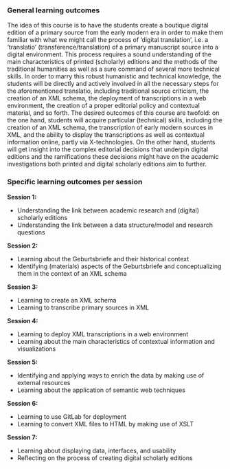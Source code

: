 ### General learning outcomes

The idea of this course is to have the students create a boutique digital edition of a primary source from the early modern era in order to make them familiar with what we might call the process of ‘digital translation’, i.e. a ‘translatio’ (transference/translation) of a primary manuscript source into a digital environment. This process requires a sound understanding of the main characteristics of printed (scholarly) editions and the methods of the traditional humanities as well as a sure command of several more technical skills. In order to marry this robust humanistic and technical knowledge, the students will be directly and actively involved in all the necessary steps for the aforementioned translatio, including traditional source criticism, the creation of an XML schema, the deployment of transcriptions in a web environment, the creation of a proper editorial policy and contextual material, and so forth. 
The desired outcomes of this course are twofold: on the one hand, students will acquire particular (technical) skills, including the creation of an XML schema, the transcription of early modern sources in XML, and the ability to display the transcriptions as well as contextual information online, partly via X-technologies. On the other hand, students will get insight into the complex editorial decisions that underpin digital editions and the ramifications these decisions might have on the academic investigations both printed and digital scholarly editions aim to further. 

### Specific learning outcomes per session

**Session 1:**
- Understanding the link between academic research and (digital) scholarly editions
- Understanding the link between a data structure/model and research questions

**Session 2:**
- Learning about the Geburtsbriefe and their historical context
- Identifying (materials) aspects of the Geburtsbriefe and conceptualizing them in the context of an XML schema

**Session 3:**
- Learning to create an XML schema
- Learning to transcribe primary sources in XML

**Session 4:**
- Learning to deploy XML transcriptions in a web environment
- Learning about the main characteristics of contextual information and visualizations

**Session 5:**
- Identifying and applying ways to enrich the data by making use of external resources
- Learning about the application of semantic web techniques

**Session 6:**
- Learning to use GitLab for deployment
- Learning to convert XML files to HTML by making use of XSLT

**Session 7:**
- Learning about displaying data, interfaces, and usability
- Reflecting on the process of creating digital scholarly editions

